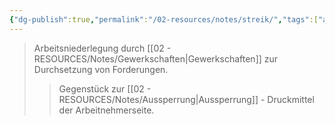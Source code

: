 ```yaml
---
{"dg-publish":true,"permalink":"/02-resources/notes/streik/","tags":["arbeitsrecht/arbeitskampf"],"noteIcon":"","updated":"2025-08-28T17:46:01.000+02:00"}
---
```


>Arbeitsniederlegung durch [[02 - RESOURCES/Notes/Gewerkschaften\|Gewerkschaften]] zur Durchsetzung von Forderungen.
>>Gegenstück zur [[02 - RESOURCES/Notes/Aussperrung\|Aussperrung]] - Druckmittel der Arbeitnehmerseite.
